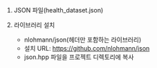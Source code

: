 1. JSON 파일(health_dataset.json)

2. 라이브러리 설치
   - nlohmann/json(헤더만 포함하는 라이브러리)
   - 설치 URL: https://github.com/nlohmann/json
   - json.hpp 파일을 프로젝트 디렉토리에 복사
